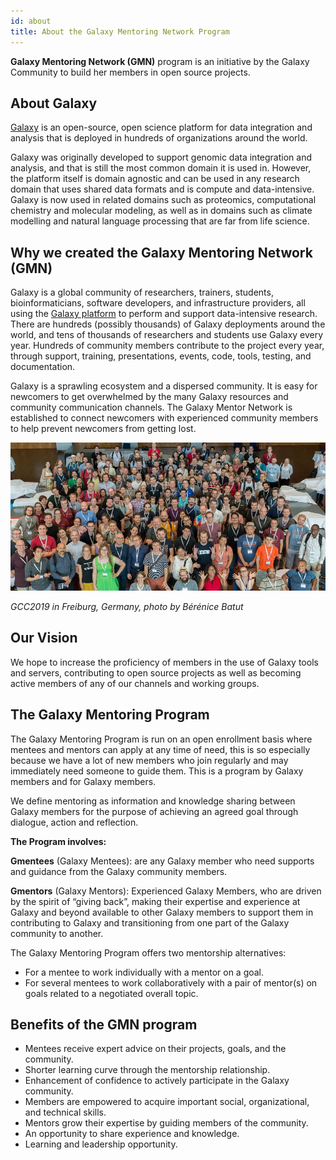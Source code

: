 ```yaml
---
id: about
title: About the Galaxy Mentoring Network Program
---
```


**Galaxy Mentoring Network (GMN)** program is an initiative by the Galaxy Community to build her members in open source projects.

## About Galaxy

[Galaxy](https://galaxyproject.org/) is an open-source, open science platform for data integration and analysis that is deployed in hundreds of organizations around the world.

Galaxy was originally developed to support genomic data integration and analysis, and that is still the most common domain it is used in.  However, the platform itself is domain agnostic and can be used in any research domain that uses shared data formats and is compute and data-intensive.  Galaxy is now used in related domains such as proteomics, computational chemistry and molecular modeling, as well as in domains such as climate modelling and natural language processing that are far from life science.

## Why we created the Galaxy Mentoring Network (GMN)

Galaxy is a global community of researchers, trainers, students, bioinformaticians, software developers, and infrastructure providers, all using the [Galaxy platform](https://galaxyproject.org/) to perform and support data-intensive research. There are hundreds (possibly thousands) of Galaxy deployments around the world, and tens of thousands of researchers and students use Galaxy every year. Hundreds of community members contribute to the project every year, through support, training, presentations, events, code, tools, testing, and documentation.

Galaxy is a sprawling ecosystem and a dispersed community. It is easy for newcomers to get overwhelmed by the many Galaxy resources and community communication channels. The Galaxy Mentor Network is established to connect newcomers with experienced community members to help prevent newcomers from getting lost.

![The Galaxy Community at GCC2019](./images/gcc2019-grouppicture.jpg)

*GCC2019 in Freiburg, Germany, photo by Bérénice Batut*


## Our Vision

We hope to increase the proficiency of members in the use of Galaxy tools and servers, contributing to open source projects as well as becoming active members of any of our channels and working groups.


## The Galaxy Mentoring Program

The Galaxy Mentoring Program is run on an open enrollment basis where mentees and mentors can apply at any time of need, this is so especially because we have a lot of new members who join regularly and may immediately need someone to guide them. This is a program by Galaxy members and for Galaxy members.

We define mentoring as information and knowledge sharing between Galaxy members for the purpose of achieving an agreed goal through dialogue, action and reflection.

**The Program involves:**

**Gmentees** (Galaxy Mentees): are any Galaxy member who need supports and guidance from the Galaxy community members.

**Gmentors** (Galaxy Mentors): Experienced Galaxy Members, who are driven by the spirit of “giving back”, making their expertise and experience at Galaxy and beyond available to other Galaxy members to support them in contributing to Galaxy and transitioning from one part of the Galaxy community to another.

The Galaxy Mentoring Program offers two mentorship alternatives:

- For a mentee to work individually with a mentor on a goal.
- For several mentees to work collaboratively with a pair of mentor(s) on goals related to a negotiated overall topic.

## Benefits of the GMN program

- Mentees receive expert advice on their projects, goals, and the community.
- Shorter learning curve through the mentorship relationship.
- Enhancement of confidence to actively participate in the Galaxy community.
- Members are empowered to acquire important social, organizational, and technical skills.
- Mentors grow their expertise by guiding members of the community.
- An opportunity to share experience and knowledge.
- Learning and leadership opportunity.


